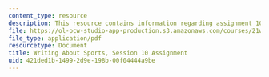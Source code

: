 ```yaml
---
content_type: resource
description: This resource contains information regarding assignment 10.
file: https://ol-ocw-studio-app-production.s3.amazonaws.com/courses/21w-015-writing-and-rhetoric-writing-about-sports-fall-2013/421ded1b14992d9e198b00f04444a9be_MIT21W_015F13_Assignment10.pdf
file_type: application/pdf
resourcetype: Document
title: Writing About Sports, Session 10 Assignment
uid: 421ded1b-1499-2d9e-198b-00f04444a9be
---
```


